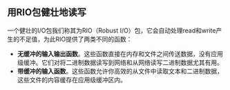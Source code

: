 ## 用RIO包健壮地读写



一个健壮的I/O包我们称其为RIO（Robust I/O）包，它会自动处理read和write产生的不足值，为此RIO提供了两类不同的函数：

- **无缓冲的输入输出函数**。这些函数直接在内存和文件之间传送数据，没有应用级缓冲。它们对将二进制数据读写到网络和从网络读写二进制数据尤其有用。
- **带缓冲的输入函数**。这些函数允许你高效的从文件中读取文本和二进制数据，这些文件的内容缓存在应用级缓冲区内。

